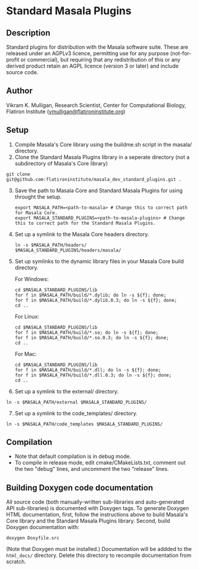 # Standard Masala Plugins

## Description

Standard plugins for distribution with the Masala software suite.  These are released under an AGPLv3 licence, permitting use for any purpose (not-for-profit or commercial), but requiring that any redistribution of this or any derived product retain an AGPL licence (version 3 or later) and include source code.

## Author

Vikram K. Mulligan, Research Scientist, Center for Computational Biology, Flatiron Institute (vmulligan@flatironinstitute.org)

## Setup

1.  Compile Masala's Core library using the buildme.sh script in the masala/ directory.
2.  Clone the Standard Masala Plugins library in a seperate directory (not a subdirectory of Masala's Core library)
   ```
   git clone git@github.com:flatironinstitute/masala_dev_standard_plugins.git .
   ```
3.  Save the path to Masala Core and Standard Masala Plugins for using throught the setup.  
    ```
    export MASALA_PATH=<path-to-masala> # Change this to correct path for Masala Core.
    export MASALA_STANDARD_PLUGINS=<path-to-masala-plugins> # Change this to correct path for the Standard Masala Plugins.
    ```
4.  Set up a symlink to the Masala Core headers directory.
    
    ```
    ln -s $MASALA_PATH/headers/ $MASALA_STANDARD_PLUGINS/headers/masala/
    ```
    
5.  Set up symlinks to the dynamic library files in your Masala Core build directory.

    For Windows:
    ```
    cd $MASALA_STANDARD_PLUGINS/lib
    for f in $MASALA_PATH/build/*.dylib; do ln -s ${f}; done;
    for f in $MASALA_PATH/build/*.dylib.0.3; do ln -s ${f}; done;
    cd ..
    ```

    For Linux:
    ```
    cd $MASALA_STANDARD_PLUGINS/lib
    for f in $MASALA_PATH/build/*.so; do ln -s ${f}; done;
    for f in $MASALA_PATH/build/*.so.0.3; do ln -s ${f}; done;
    cd ..
    ```

    For Mac:
    ```
    cd $MASALA_STANDARD_PLUGINS/lib
    for f in $MASALA_PATH/build/*.dll; do ln -s ${f}; done;
    for f in $MASALA_PATH/build/*.dll.0.3; do ln -s ${f}; done;
    cd ..
    ```
    
6.  Set up a symlink to the external/ directory.

  ```
  ln -s $MASALA_PATH/external $MASALA_STANDARD_PLUGINS/
  ```
  
7.  Set up a symlink to the code_templates/ directory.

   ```
   ln -s $MASALA_PATH/code_templates $MASALA_STANDARD_PLUGINS/
   ```

## Compilation

- Note that default compilation is in debug mode.
- To compile in release mode, edit cmake/CMakeLists.txt, comment out the two "debug" lines, and uncomment the two "release" lines.

## Building Doxygen code documentation

All source code (both manually-written sub-libraries and auto-generated API sub-libraries) is documented with Doxygen tags.  To generate Doxygen HTML documentation, first, follow the instructions above to build Masala's Core library and the Standard Masala Plugins library.  Second, build Doxygen documentation with:

```
doxygen Doxyfile.src
```

(Note that Doxygen must be installed.) Documentation will be addded to the `html_docs/` directory.  Delete this directory to recompile documentation from scratch.
